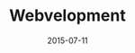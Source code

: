 ---
layout: post
tags: "2013"

title:  "Webvelopment"
date:   2015-07-11
client-id: client1

invoice-number: 11000

item_1: W & Develont Title 1
desc_1: Website Design & Development Desc 1
hours_1: 132
rate_1: 320

item_2: Website Desivelopment Title 2
desc_2: Website Dlopment Desc 2
hours_2: 133
rate_2: 220

item_3: Website D Development Title 3
desc_3: Website Desigelopment Desc 3
hours_3: 43
rate_3: 1020

---